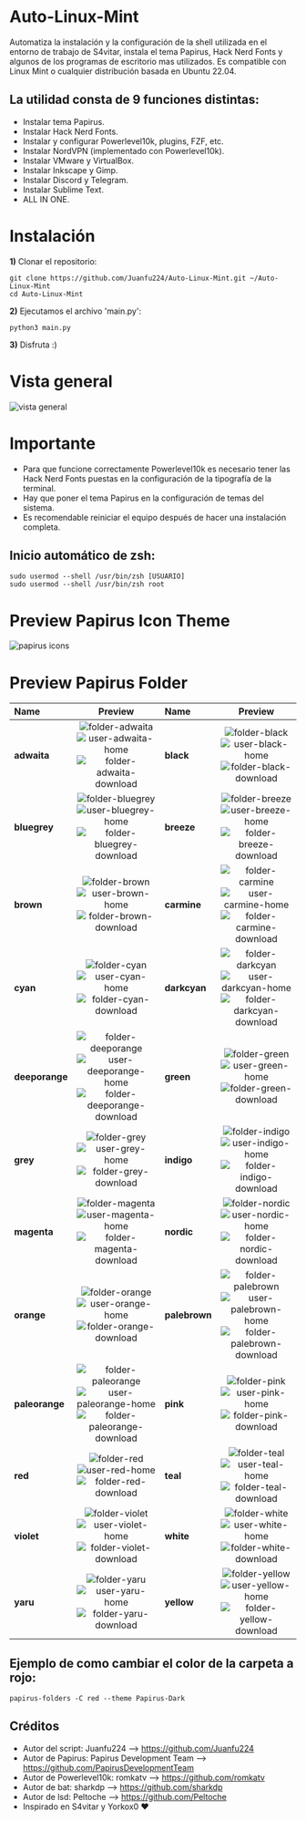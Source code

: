 # Auto-Linux-Mint
Automatiza la instalación y la configuración de la shell utilizada en el entorno de trabajo de S4vitar, instala el tema Papirus, Hack Nerd Fonts y algunos de los programas de escritorio mas utilizados. Es compatible con Linux Mint o cualquier distribución basada en Ubuntu 22.04.

## La utilidad consta de 9 funciones distintas:
- Instalar tema Papirus.
- Instalar Hack Nerd Fonts.
- Instalar y configurar Powerlevel10k, plugins, FZF, etc.
- Instalar NordVPN (implementado con Powerlevel10k).
- Instalar VMware y VirtualBox.
- Instalar Inkscape y Gimp.
- Instalar Discord y Telegram.
- Instalar Sublime Text.
- ALL IN ONE.

# Instalación
**1)** Clonar el repositorio:
```
git clone https://github.com/Juanfu224/Auto-Linux-Mint.git ~/Auto-Linux-Mint
cd Auto-Linux-Mint
```

**2)** Ejecutamos el archivo 'main.py':
```
python3 main.py
```
**3)** Disfruta :)

# Vista general
![vista general](https://raw.githubusercontent.com/Juanfu224/Auto-Linux-Mint/master/tools/Vista.png)

# Importante
- Para que funcione correctamente Powerlevel10k es necesario tener las Hack Nerd Fonts puestas en la configuración de la tipografía de la terminal.
- Hay que poner el tema Papirus en la configuración de temas del sistema.
- Es recomendable reiniciar el equipo después de hacer una instalación completa.

## Inicio automático de zsh:
```
sudo usermod --shell /usr/bin/zsh [USUARIO]
sudo usermod --shell /usr/bin/zsh root
```
# Preview Papirus Icon Theme
![papirus icons](https://raw.githubusercontent.com/PapirusDevelopmentTeam/papirus-icon-theme/master/preview.png)

# Preview Papirus Folder

| Name | Preview | Name | Preview |
|:-----|:-------:|:-----|:-------:|
| **adwaita** | ![folder-adwaita](https://cdn.jsdelivr.net/gh/PapirusDevelopmentTeam/papirus-icon-theme@master/Papirus/48x48/places/folder-adwaita.svg) ![user-adwaita-home](https://cdn.jsdelivr.net/gh/PapirusDevelopmentTeam/papirus-icon-theme@master/Papirus/48x48/places/user-adwaita-home.svg) ![folder-adwaita-download](https://cdn.jsdelivr.net/gh/PapirusDevelopmentTeam/papirus-icon-theme@master/Papirus/48x48/places/folder-adwaita-download.svg) | **black** | ![folder-black](https://cdn.jsdelivr.net/gh/PapirusDevelopmentTeam/papirus-icon-theme@master/Papirus/48x48/places/folder-black.svg) ![user-black-home](https://cdn.jsdelivr.net/gh/PapirusDevelopmentTeam/papirus-icon-theme@master/Papirus/48x48/places/user-black-home.svg) ![folder-black-download](https://cdn.jsdelivr.net/gh/PapirusDevelopmentTeam/papirus-icon-theme@master/Papirus/48x48/places/folder-black-download.svg) | **blue** | ![folder-blue](https://cdn.jsdelivr.net/gh/PapirusDevelopmentTeam/papirus-icon-theme@master/Papirus/48x48/places/folder-blue.svg) ![user-blue-home](https://cdn.jsdelivr.net/gh/PapirusDevelopmentTeam/papirus-icon-theme@master/Papirus/48x48/places/user-blue-home.svg) ![folder-blue-download](https://cdn.jsdelivr.net/gh/PapirusDevelopmentTeam/papirus-icon-theme@master/Papirus/48x48/places/folder-blue-download.svg) |
| **bluegrey** | ![folder-bluegrey](https://cdn.jsdelivr.net/gh/PapirusDevelopmentTeam/papirus-icon-theme@master/Papirus/48x48/places/folder-bluegrey.svg) ![user-bluegrey-home](https://cdn.jsdelivr.net/gh/PapirusDevelopmentTeam/papirus-icon-theme@master/Papirus/48x48/places/user-bluegrey-home.svg) ![folder-bluegrey-download](https://cdn.jsdelivr.net/gh/PapirusDevelopmentTeam/papirus-icon-theme@master/Papirus/48x48/places/folder-bluegrey-download.svg) | **breeze** | ![folder-breeze](https://cdn.jsdelivr.net/gh/PapirusDevelopmentTeam/papirus-icon-theme@master/Papirus/48x48/places/folder-breeze.svg) ![user-breeze-home](https://cdn.jsdelivr.net/gh/PapirusDevelopmentTeam/papirus-icon-theme@master/Papirus/48x48/places/user-breeze-home.svg) ![folder-breeze-download](https://cdn.jsdelivr.net/gh/PapirusDevelopmentTeam/papirus-icon-theme@master/Papirus/48x48/places/folder-breeze-download.svg) |
| **brown** | ![folder-brown](https://cdn.jsdelivr.net/gh/PapirusDevelopmentTeam/papirus-icon-theme@master/Papirus/48x48/places/folder-brown.svg) ![user-brown-home](https://cdn.jsdelivr.net/gh/PapirusDevelopmentTeam/papirus-icon-theme@master/Papirus/48x48/places/user-brown-home.svg) ![folder-brown-download](https://cdn.jsdelivr.net/gh/PapirusDevelopmentTeam/papirus-icon-theme@master/Papirus/48x48/places/folder-brown-download.svg) | **carmine** | ![folder-carmine](https://cdn.jsdelivr.net/gh/PapirusDevelopmentTeam/papirus-icon-theme@master/Papirus/48x48/places/folder-carmine.svg) ![user-carmine-home](https://cdn.jsdelivr.net/gh/PapirusDevelopmentTeam/papirus-icon-theme@master/Papirus/48x48/places/user-carmine-home.svg) ![folder-carmine-download](https://cdn.jsdelivr.net/gh/PapirusDevelopmentTeam/papirus-icon-theme@master/Papirus/48x48/places/folder-carmine-download.svg) |
| **cyan** | ![folder-cyan](https://cdn.jsdelivr.net/gh/PapirusDevelopmentTeam/papirus-icon-theme@master/Papirus/48x48/places/folder-cyan.svg) ![user-cyan-home](https://cdn.jsdelivr.net/gh/PapirusDevelopmentTeam/papirus-icon-theme@master/Papirus/48x48/places/user-cyan-home.svg) ![folder-cyan-download](https://cdn.jsdelivr.net/gh/PapirusDevelopmentTeam/papirus-icon-theme@master/Papirus/48x48/places/folder-cyan-download.svg) | **darkcyan** | ![folder-darkcyan](https://cdn.jsdelivr.net/gh/PapirusDevelopmentTeam/papirus-icon-theme@master/Papirus/48x48/places/folder-darkcyan.svg) ![user-darkcyan-home](https://cdn.jsdelivr.net/gh/PapirusDevelopmentTeam/papirus-icon-theme@master/Papirus/48x48/places/user-darkcyan-home.svg) ![folder-darkcyan-download](https://cdn.jsdelivr.net/gh/PapirusDevelopmentTeam/papirus-icon-theme@master/Papirus/48x48/places/folder-darkcyan-download.svg) |
| **deeporange** | ![folder-deeporange](https://cdn.jsdelivr.net/gh/PapirusDevelopmentTeam/papirus-icon-theme@master/Papirus/48x48/places/folder-deeporange.svg) ![user-deeporange-home](https://cdn.jsdelivr.net/gh/PapirusDevelopmentTeam/papirus-icon-theme@master/Papirus/48x48/places/user-deeporange-home.svg) ![folder-deeporange-download](https://cdn.jsdelivr.net/gh/PapirusDevelopmentTeam/papirus-icon-theme@master/Papirus/48x48/places/folder-deeporange-download.svg) | **green** | ![folder-green](https://cdn.jsdelivr.net/gh/PapirusDevelopmentTeam/papirus-icon-theme@master/Papirus/48x48/places/folder-green.svg) ![user-green-home](https://cdn.jsdelivr.net/gh/PapirusDevelopmentTeam/papirus-icon-theme@master/Papirus/48x48/places/user-green-home.svg) ![folder-green-download](https://cdn.jsdelivr.net/gh/PapirusDevelopmentTeam/papirus-icon-theme@master/Papirus/48x48/places/folder-green-download.svg) |
| **grey** | ![folder-grey](https://cdn.jsdelivr.net/gh/PapirusDevelopmentTeam/papirus-icon-theme@master/Papirus/48x48/places/folder-grey.svg) ![user-grey-home](https://cdn.jsdelivr.net/gh/PapirusDevelopmentTeam/papirus-icon-theme@master/Papirus/48x48/places/user-grey-home.svg) ![folder-grey-download](https://cdn.jsdelivr.net/gh/PapirusDevelopmentTeam/papirus-icon-theme@master/Papirus/48x48/places/folder-grey-download.svg) | **indigo** | ![folder-indigo](https://cdn.jsdelivr.net/gh/PapirusDevelopmentTeam/papirus-icon-theme@master/Papirus/48x48/places/folder-indigo.svg) ![user-indigo-home](https://cdn.jsdelivr.net/gh/PapirusDevelopmentTeam/papirus-icon-theme@master/Papirus/48x48/places/user-indigo-home.svg) ![folder-indigo-download](https://cdn.jsdelivr.net/gh/PapirusDevelopmentTeam/papirus-icon-theme@master/Papirus/48x48/places/folder-indigo-download.svg) |
| **magenta** | ![folder-magenta](https://cdn.jsdelivr.net/gh/PapirusDevelopmentTeam/papirus-icon-theme@master/Papirus/48x48/places/folder-magenta.svg) ![user-magenta-home](https://cdn.jsdelivr.net/gh/PapirusDevelopmentTeam/papirus-icon-theme@master/Papirus/48x48/places/user-magenta-home.svg) ![folder-magenta-download](https://cdn.jsdelivr.net/gh/PapirusDevelopmentTeam/papirus-icon-theme@master/Papirus/48x48/places/folder-magenta-download.svg) | **nordic** | ![folder-nordic](https://cdn.jsdelivr.net/gh/PapirusDevelopmentTeam/papirus-icon-theme@master/Papirus/48x48/places/folder-nordic.svg) ![user-nordic-home](https://cdn.jsdelivr.net/gh/PapirusDevelopmentTeam/papirus-icon-theme@master/Papirus/48x48/places/user-nordic-home.svg) ![folder-nordic-download](https://cdn.jsdelivr.net/gh/PapirusDevelopmentTeam/papirus-icon-theme@master/Papirus/48x48/places/folder-nordic-download.svg) |
| **orange** | ![folder-orange](https://cdn.jsdelivr.net/gh/PapirusDevelopmentTeam/papirus-icon-theme@master/Papirus/48x48/places/folder-orange.svg) ![user-orange-home](https://cdn.jsdelivr.net/gh/PapirusDevelopmentTeam/papirus-icon-theme@master/Papirus/48x48/places/user-orange-home.svg) ![folder-orange-download](https://cdn.jsdelivr.net/gh/PapirusDevelopmentTeam/papirus-icon-theme@master/Papirus/48x48/places/folder-orange-download.svg) | **palebrown** | ![folder-palebrown](https://cdn.jsdelivr.net/gh/PapirusDevelopmentTeam/papirus-icon-theme@master/Papirus/48x48/places/folder-palebrown.svg) ![user-palebrown-home](https://cdn.jsdelivr.net/gh/PapirusDevelopmentTeam/papirus-icon-theme@master/Papirus/48x48/places/user-palebrown-home.svg) ![folder-palebrown-download](https://cdn.jsdelivr.net/gh/PapirusDevelopmentTeam/papirus-icon-theme@master/Papirus/48x48/places/folder-palebrown-download.svg) |
| **paleorange** | ![folder-paleorange](https://cdn.jsdelivr.net/gh/PapirusDevelopmentTeam/papirus-icon-theme@master/Papirus/48x48/places/folder-paleorange.svg) ![user-paleorange-home](https://cdn.jsdelivr.net/gh/PapirusDevelopmentTeam/papirus-icon-theme@master/Papirus/48x48/places/user-paleorange-home.svg) ![folder-paleorange-download](https://cdn.jsdelivr.net/gh/PapirusDevelopmentTeam/papirus-icon-theme@master/Papirus/48x48/places/folder-paleorange-download.svg) | **pink** | ![folder-pink](https://cdn.jsdelivr.net/gh/PapirusDevelopmentTeam/papirus-icon-theme@master/Papirus/48x48/places/folder-pink.svg) ![user-pink-home](https://cdn.jsdelivr.net/gh/PapirusDevelopmentTeam/papirus-icon-theme@master/Papirus/48x48/places/user-pink-home.svg) ![folder-pink-download](https://cdn.jsdelivr.net/gh/PapirusDevelopmentTeam/papirus-icon-theme@master/Papirus/48x48/places/folder-pink-download.svg) |
| **red** | ![folder-red](https://cdn.jsdelivr.net/gh/PapirusDevelopmentTeam/papirus-icon-theme@master/Papirus/48x48/places/folder-red.svg) ![user-red-home](https://cdn.jsdelivr.net/gh/PapirusDevelopmentTeam/papirus-icon-theme@master/Papirus/48x48/places/user-red-home.svg) ![folder-red-download](https://cdn.jsdelivr.net/gh/PapirusDevelopmentTeam/papirus-icon-theme@master/Papirus/48x48/places/folder-red-download.svg) | **teal** | ![folder-teal](https://cdn.jsdelivr.net/gh/PapirusDevelopmentTeam/papirus-icon-theme@master/Papirus/48x48/places/folder-teal.svg) ![user-teal-home](https://cdn.jsdelivr.net/gh/PapirusDevelopmentTeam/papirus-icon-theme@master/Papirus/48x48/places/user-teal-home.svg) ![folder-teal-download](https://cdn.jsdelivr.net/gh/PapirusDevelopmentTeam/papirus-icon-theme@master/Papirus/48x48/places/folder-teal-download.svg) |
| **violet** | ![folder-violet](https://cdn.jsdelivr.net/gh/PapirusDevelopmentTeam/papirus-icon-theme@master/Papirus/48x48/places/folder-violet.svg) ![user-violet-home](https://cdn.jsdelivr.net/gh/PapirusDevelopmentTeam/papirus-icon-theme@master/Papirus/48x48/places/user-violet-home.svg) ![folder-violet-download](https://cdn.jsdelivr.net/gh/PapirusDevelopmentTeam/papirus-icon-theme@master/Papirus/48x48/places/folder-violet-download.svg) | **white** | ![folder-white](https://cdn.jsdelivr.net/gh/PapirusDevelopmentTeam/papirus-icon-theme@master/Papirus/48x48/places/folder-white.svg) ![user-white-home](https://cdn.jsdelivr.net/gh/PapirusDevelopmentTeam/papirus-icon-theme@master/Papirus/48x48/places/user-white-home.svg) ![folder-white-download](https://cdn.jsdelivr.net/gh/PapirusDevelopmentTeam/papirus-icon-theme@master/Papirus/48x48/places/folder-white-download.svg) |
| **yaru** | ![folder-yaru](https://cdn.jsdelivr.net/gh/PapirusDevelopmentTeam/papirus-icon-theme@master/Papirus/48x48/places/folder-yaru.svg) ![user-yaru-home](https://cdn.jsdelivr.net/gh/PapirusDevelopmentTeam/papirus-icon-theme@master/Papirus/48x48/places/user-yaru-home.svg) ![folder-yaru-download](https://cdn.jsdelivr.net/gh/PapirusDevelopmentTeam/papirus-icon-theme@master/Papirus/48x48/places/folder-yaru-download.svg) | **yellow** | ![folder-yellow](https://cdn.jsdelivr.net/gh/PapirusDevelopmentTeam/papirus-icon-theme@master/Papirus/48x48/places/folder-yellow.svg) ![user-yellow-home](https://cdn.jsdelivr.net/gh/PapirusDevelopmentTeam/papirus-icon-theme@master/Papirus/48x48/places/user-yellow-home.svg) ![folder-yellow-download](https://cdn.jsdelivr.net/gh/PapirusDevelopmentTeam/papirus-icon-theme@master/Papirus/48x48/places/folder-yellow-download.svg) |

## Ejemplo de como cambiar el color de la carpeta a rojo:

```
papirus-folders -C red --theme Papirus-Dark
```
## Créditos
- Autor del script: Juanfu224 --> https://github.com/Juanfu224
- Autor de Papirus: Papirus Development Team --> https://github.com/PapirusDevelopmentTeam
- Autor de Powerlevel10k: romkatv --> https://github.com/romkatv
- Autor de bat: sharkdp --> https://github.com/sharkdp
- Autor de lsd: Peltoche --> https://github.com/Peltoche
- Inspirado en S4vitar y Yorkox0 ❤️
